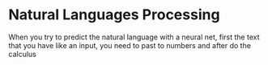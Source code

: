 # Natural Languages Processing

When you try to predict the natural language with a neural net, first the text that you have like an input, you need to past to numbers and after do the calculus